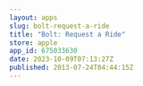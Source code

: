 ```yaml
---
layout: apps
slug: bolt-request-a-ride
title: "Bolt: Request a Ride"
store: apple
app_id: 675033630
date: 2023-10-09T07:13:27Z
published: 2013-07-24T04:44:15Z
---
```

